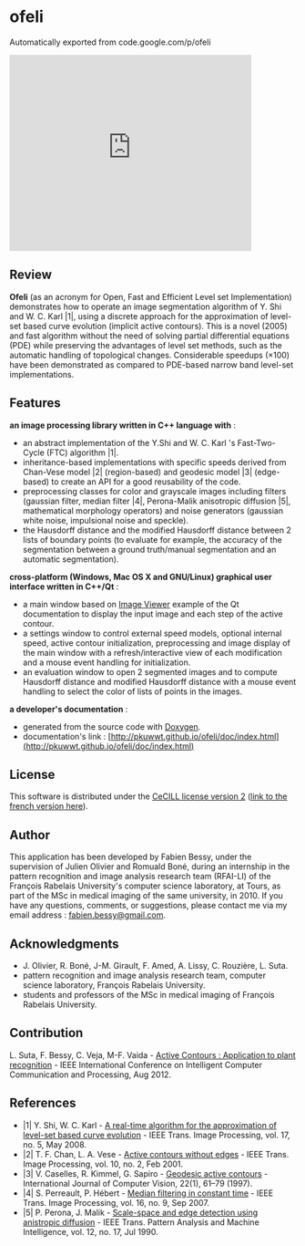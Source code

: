# ofeli
Automatically exported from code.google.com/p/ofeli

<iframe width="425" height="344" src="https://www.youtube.com/embed/oxJ0WmNzooU" frameborder="0" allowfullscreen></iframe>

## Review
**Ofeli** (as an acronym for Open, Fast and Efficient Level set Implementation) demonstrates how to operate an image segmentation algorithm of Y. Shi and W. C. Karl |1|, using a discrete approach for the approximation of level-set based curve evolution (implicit active contours). This is a novel (2005) and fast algorithm without the need of solving partial differential equations (PDE) while preserving the advantages of level set methods, such as the automatic handling of topological changes. Considerable speedups (×100) have been demonstrated as compared to PDE-based narrow band level-set implementations.


## Features
**an image processing library written in C++ language with** :

  * an abstract implementation of the Y.Shi and W. C. Karl 's Fast-Two-Cycle (FTC) algorithm |1|.
  * inheritance-based implementations with specific speeds derived from Chan-Vese model |2| (region-based) and geodesic model |3| (edge-based) to create an API for a good reusability of the code.
  * preprocessing classes for color and grayscale images including filters (gaussian filter, median filter |4|, Perona-Malik anisotropic diffusion |5|, mathematical morphology operators) and noise generators (gaussian white noise, impulsional noise and speckle).
  * the Hausdorff distance and the modified Hausdorff distance between 2 lists of boundary points (to evaluate for example, the accuracy of the segmentation between a ground truth/manual segmentation and an automatic segmentation).

**cross-platform (Windows, Mac OS X and GNU/Linux) graphical user interface written in C++/Qt** :

  * a main window based on [Image Viewer](http://doc.qt.nokia.com/4.7/widgets-imageviewer.html) example of the Qt documentation to display the input image and each step of the active contour.
  * a settings window to control external speed models, optional internal speed, active contour initialization, preprocessing and image display of the main window with a refresh/interactive view of each modification and a mouse event handling for initialization.
  * an evaluation window to open 2 segmented images and to compute Hausdorff distance and modified Hausdorff distance with a mouse event handling to select the color of lists of points in the images.

**a developer's documentation** :

  * generated from the source code with [Doxygen](http://www.stack.nl/~dimitri/doxygen/index.html).
  * documentation's link : [http://pkuwwt.github.io/ofeli/doc/index.html](http://pkuwwt.github.io/ofeli/doc/index.html)

## License

This software is distributed under the [CeCILL license version 2](http://www.cecill.info/licences/Licence_CeCILL_V2-en.html) ([link to the french version here](http://www.cecill.info/licences/Licence_CeCILL_V2-fr.html)).


## Author

This application has been developed by Fabien Bessy, under the supervision of Julien Olivier and Romuald Boné, during an internship in the pattern recognition and image analysis research team (RFAI-LI) of the François Rabelais University's computer science laboratory, at Tours, as part of the MSc in medical imaging of the same university, in 2010. If you have any questions, comments, or suggestions, please contact me via my email address : fabien.bessy@gmail.com.

## Acknowledgments

  * J. Olivier, R. Boné, J-M. Girault, F. Amed, A. Lissy, C. Rouzière, L. Suta.
  * pattern recognition and image analysis research team, computer science laboratory, François Rabelais University.
  * students and professors of the MSc in medical imaging of François Rabelais University.

## Contribution

L. Suta, F. Bessy, C. Veja, M-F. Vaida - [Active Contours : Application to plant recognition](https://drive.google.com/file/d/1hyDgBYyrIPra6b60tRHwmC6nmxEcopvvFwpKOH3lLWNPODRIdNWpFEpwXrxY/view) - IEEE International Conference on Intelligent Computer Communication and Processing, Aug 2012.

## References

  * |1| Y. Shi, W. C. Karl - [A real-time algorithm for the approximation of level-set based curve evolution](https://docs.google.com/viewer?a=v&pid=explorer&chrome=true&srcid=0Bzx5IoqehNE_MGIwYmUwYzctYTRkMC00ODMwLWI3YmUtNTFjYThlMTBkOTIy&hl=en&authkey=CPT1xeYN) - IEEE Trans. Image Processing, vol. 17, no. 5, May 2008.
  * |2| T. F. Chan, L. A. Vese - [Active contours without edges](https://docs.google.com/viewer?a=v&pid=explorer&chrome=true&srcid=0Bzx5IoqehNE_NWY5ZGMyMmYtNzkwNi00NjI0LWE4ZGMtODllZTVmZWQ5NGRm&hl=en&authkey=CNfMkNEI) - IEEE Trans. Image Processing, vol. 10, no. 2, Feb 2001.
  * |3| V. Caselles, R. Kimmel, G. Sapiro - [Geodesic active contours](https://docs.google.com/viewer?a=v&pid=explorer&chrome=true&srcid=0Bzx5IoqehNE_ZWEzNzk2ZjgtNzlkMi00NDY0LTkzZjQtYWQ5N2EyNDA5NGE3&hl/edit?usp=sharing) - International Journal of Computer Vision, 22(1), 61–79 (1997).
  * |4| S. Perreault, P. Hébert - [Median filtering in constant time](https://docs.google.com/file/d/0Bzx5IoqehNE_Y3RsdnpVODFVcjA/edit?usp=sharing) - IEEE Trans. Image Processing, vol. 16, no. 9, Sep 2007.
  * |5| P. Perona, J. Malik - [Scale-space and edge detection using anistropic diffusion](https://docs.google.com/viewer?a=v&pid=explorer&chrome=true&srcid=0Bzx5IoqehNE_NmJmZWZkM2ItN2ZhZS00NjA4LTk3Y2UtNTNmYzkxYjFjNjU4&hl=en&authkey=CPDnxN8H) - IEEE Trans. Pattern Analysis and Machine Intelligence, vol. 12, no. 17, Jul 1990.
